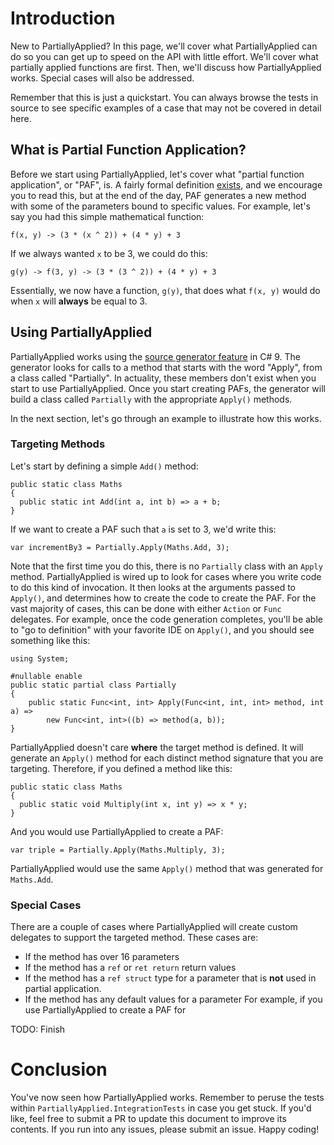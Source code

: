 # Introduction

New to PartiallyApplied? In this page, we'll cover what PartiallyApplied can do so you can get up to speed on the API with little effort. We'll cover what partially applied functions are first. Then, we'll discuss how PartiallyApplied works. Special cases will also be addressed.

Remember that this is just a quickstart. You can always browse the tests in source to see specific examples of a case that may not be covered in detail here.

## What is Partial Function Application?

Before we start using PartiallyApplied, let's cover what "partial function application", or "PAF", is. A fairly formal definition [exists](https://en.wikipedia.org/wiki/Partial_application), and we encourage you to read this, but at the end of the day, PAF generates a new method with some of the parameters bound to specific values. For example, let's say you had this simple mathematical function:
```
f(x, y) -> (3 * (x ^ 2)) + (4 * y) + 3
```
If we always wanted `x` to be 3, we could do this:
```
g(y) -> f(3, y) -> (3 * (3 ^ 2)) + (4 * y) + 3
```
Essentially, we now have a function, `g(y)`, that does what `f(x, y)` would do when `x` will **always** be equal to 3.

## Using PartiallyApplied

PartiallyApplied works using the [source generator feature](https://devblogs.microsoft.com/dotnet/introducing-c-source-generators/) in C# 9. The generator looks for calls to a method that starts with the word "Apply", from a class called "Partially". In actuality, these members don't exist when you start to use PartiallyApplied. Once you start creating PAFs, the generator will build a class called `Partially` with the appropriate `Apply()` methods.

In the next section, let's go through an example to illustrate how this works.

### Targeting Methods

Let's start by defining a simple `Add()` method:
```
public static class Maths
{
  public static int Add(int a, int b) => a + b;
}
```
If we want to create a PAF such that `a` is set to 3, we'd write this:
```
var incrementBy3 = Partially.Apply(Maths.Add, 3);
```
Note that the first time you do this, there is no `Partially` class with an `Apply` method. PartiallyApplied is wired up to look for cases where you write code to do this kind of invocation. It then looks at the arguments passed to `Apply()`, and determines how to create the code to create the PAF. For the vast majority of cases, this can be done with either `Action` or `Func` delegates. For example, once the code generation completes, you'll be able to "go to definition" with your favorite IDE on `Apply()`, and you should see something like this:
```
using System;

#nullable enable
public static partial class Partially
{
	public static Func<int, int> Apply(Func<int, int, int> method, int a) =>
		new Func<int, int>((b) => method(a, b));
}
```
PartiallyApplied doesn't care **where** the target method is defined. It will generate an `Apply()` method for each distinct method signature that you are targeting. Therefore, if you defined a method like this:
```
public static class Maths
{
  public static void Multiply(int x, int y) => x * y;
}
```
And you would use PartiallyApplied to create a PAF:
```
var triple = Partially.Apply(Maths.Multiply, 3);
```
PartiallyApplied would use the same `Apply()` method that was generated for `Maths.Add`.

### Special Cases

There are a couple of cases where PartiallyApplied will create custom delegates to support the targeted method. These cases are:
* If the method has over 16 parameters
* If the method has a `ref` or `ret return` return values
* If the method has a `ref struct` type for a parameter that is **not** used in partial application.
* If the method has any default values for a parameter
For example, if you use PartiallyApplied to create a PAF for 

TODO: Finish

# Conclusion

You've now seen how PartiallyApplied works. Remember to peruse the tests within `PartiallyApplied.IntegrationTests` in case you get stuck. If you'd like, feel free to submit a PR to update this document to improve its contents. If you run into any issues, please submit an issue. Happy coding!